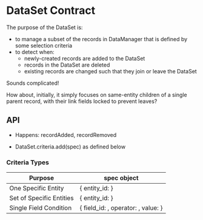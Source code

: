 # DataSet Contract


The purpose of the DataSet is:
* to manage a subset of the records in DataManager that is defined by some selection criteria
* to detect when:
  * newly-created records are added to the DataSet
  * records in the DataSet are deleted
  * existing records are changed such that they join or leave the DataSet

Sounds complicated!

How about, initially, it simply focuses on same-entity children of a single parent record, with their link fields locked to prevent leaves?


## API

* Happens: recordAdded, recordRemoved

* DataSet.criteria.add(spec) as defined below

### Criteria Types

|Purpose                    |spec object  |
|---------------------------|-------------|
|One Specific Entity        |{ entity_id: <string> }|
|Set of Specific Entities   |{ entity_id: <array of string> }|
|Single Field Condition     |{ field_id: <string>, operator: <optional string>, value: <string> }|
